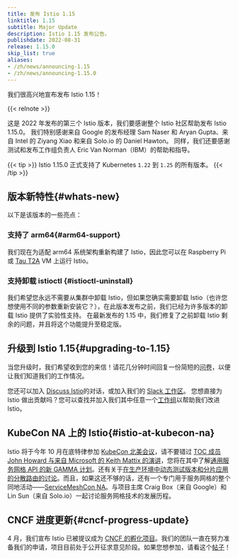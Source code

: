 ```yaml
---
title: 发布 Istio 1.15
linktitle: 1.15
subtitle: Major Update
description: Istio 1.15 发布公告。
publishdate: 2022-08-31
release: 1.15.0
skip_list: true
aliases:
- /zh/news/announcing-1.15
- /zh/news/announcing-1.15.0
---
```


我们很高兴地宣布发布 Istio 1.15！

{{< relnote >}}

这是 2022 年发布的第三个 Istio 版本，我们要感谢整个 Istio 社区帮助发布 Istio 1.15.0。
我们特别感谢来自 Google 的发布经理 Sam Naser 和 Aryan Gupta、来自 Intel 的 Ziyang Xiao 和来自 Solo.io 的 Daniel Hawton。
同样，我们还要感谢测试和发布工作组负责人 Eric Van Norman（IBM）的帮助和指导。

{{< tip >}}
Istio 1.15.0 正式支持了 Kubernetes `1.22` 到 `1.25` 的所有版本。
{{< /tip >}}

## 版本新特性{#whats-new}

以下是该版本的一些亮点：

### 支持了 arm64{#arm64-support}

我们现在为适配 arm64 系统架构重新构建了 Istio，因此您可以在 Raspberry Pi 或 [Tau T2A](https://cloud.google.com/blog/products/compute/tau-t2a-is-first-compute-engine-vm-on-an-arm-chip) VM 上运行 Istio。

### 支持卸载 istioctl {#istioctl-uninstall}

我们希望您永远不需要从集群中卸载 Istio，但如果您确实需要卸载 Istio（也许您想使用不同的参数重新安装它？），在此版本发布之前，我们已经为许多版本的卸载 Istio 提供了实验性支持。
在最新发布的 1.15 中，我们修复了之前卸载 Istio 剩余的问题，并且将这个功能提升至稳定版。

## 升级到 Istio 1.15{#upgrading-to-1.15}

当您升级时，我们希望收到您的来信！请花几分钟时间回复一份简短的[问卷](https://forms.gle/SWHFBmwJspusK1hv6)，以便让我们知道我们的工作情况。

您还可以加入 [Discuss Istio](https://discuss.istio.io/)的对话，或加入我们的 [Slack 工作区](https://slack.istio.io/)。
您想直接为 Istio 做出贡献吗？您可以查找并加入我们其中任意一个[工作组](https://github.com/istio/community/blob/master/WORKING-GROUPS.md)以帮助我们改进 Istio。

## KubeCon NA 上的 Istio{#istio-at-kubecon-na}

Istio 将于今年 10 月在底特律参加 [KubeCon 北美会议](https://events.linuxfoundation.org/kubecon-cloudnativecon-north-america/)，请不要错过 [TOC 成员 John Howard 与来自 Microsoft 的 Keith Mattix 的演讲](https://sched.co/182KL)，您将在其中了解[通用服务网格 API 的新 GAMMA 计划](https://gateway-api.sigs.k8s.io/contributing/gamma/)。还有关于[在生产环境中动态测试版本和分片应用的分散路由的讨论](https://sched.co/182KO)。而且，如果这还不够的话，还有一个专门用于服务网格的整个同地活动——[ServiceMeshCon NA](https://events.linuxfoundation.org/servicemeshcon-north-america/)。与项目主席 Craig Box（来自 Google）和 Lin Sun（来自 Solo.io）一起讨论服务网格技术的发展历程。

## CNCF 进度更新{#cncf-progress-update}

4 月，我们宣布 Istio 已被提议成为 [CNCF 的孵化项目](/zh/blog/2022/istio-has-applied-to-join-the-cncf/)。我们的团队一直在努力准备我们的申请，项目目前处于公开征求意见阶段。如果您想参加，请看这个[帖子](https://lists.cncf.io/g/cncf-toc/message/7367)！
